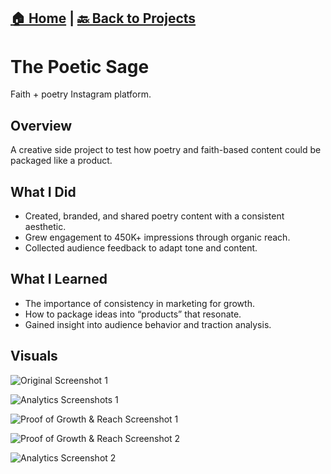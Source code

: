 [🏠 Home](../index.md) | [🔙 Back to Projects](../)
---
# The Poetic Sage
Faith + poetry Instagram platform.

## Overview
A creative side project to test how poetry and faith-based content could be packaged like a product. 

## What I Did
- Created, branded, and shared poetry content with a consistent aesthetic.  
- Grew engagement to 450K+ impressions through organic reach.  
- Collected audience feedback to adapt tone and content.  

## What I Learned
- The importance of consistency in marketing for growth.  
- How to package ideas into “products” that resonate.  
- Gained insight into audience behavior and traction analysis.  

## Visuals
![Original Screenshot 1](images/IMG_1195.jpeg)

![Analytics Screenshots 1](images/IMG_1196.png) 

![Proof of Growth & Reach Screenshot 1](images/IMG_1197.jpeg) 

![Proof of Growth & Reach Screenshot 2](images/IMG_1198.jpeg)

![Analytics Screenshot 2](images/IMG_1193.png) 
